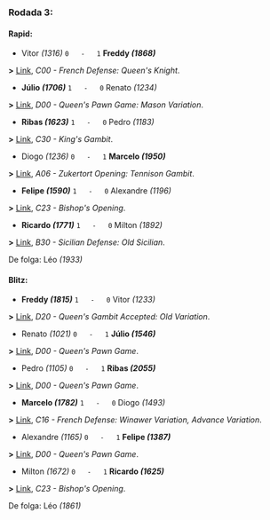 ### Rodada 3:

#### Rapid:

* Vitor *(1316)* `0   -   1` **Freddy *(1868)*** 

**>** [Link](https://www.lichess.org/mPoMdB5X), *C00 - French Defense: Queen's Knight*.
* **Júlio *(1706)*** `1   -   0`  Renato *(1234)* 

**>** [Link](https://www.lichess.org/UoTKilWT), *D00 - Queen's Pawn Game: Mason Variation*.
* **Ribas *(1623)*** `1   -   0`  Pedro *(1183)* 

**>** [Link](https://www.lichess.org/rwRiLi0u), *C30 - King's Gambit*.
* Diogo *(1236)* `0   -   1` **Marcelo *(1950)*** 

**>** [Link](https://www.lichess.org/iTEYyYuH), *A06 - Zukertort Opening: Tennison Gambit*.
* **Felipe *(1590)*** `1   -   0`  Alexandre *(1196)* 

**>** [Link](https://www.lichess.org/AjfNFS7V), *C23 - Bishop's Opening*.
* **Ricardo *(1771)*** `1   -   0`  Milton *(1892)* 

**>** [Link](https://www.lichess.org/ONIds6vg), *B30 - Sicilian Defense: Old Sicilian*.

De folga: Léo *(1933)*

#### Blitz:

* **Freddy *(1815)*** `1   -   0`  Vitor *(1233)* 

**>** [Link](https://www.lichess.org/2NkAyca4), *D20 - Queen's Gambit Accepted: Old Variation*.
* Renato *(1021)* `0   -   1` **Júlio *(1546)*** 

**>** [Link](https://www.lichess.org/sGYNFcf4), *D00 - Queen's Pawn Game*.
* Pedro *(1105)* `0   -   1` **Ribas *(2055)*** 

**>** [Link](https://www.lichess.org/XPb1HyYk), *D00 - Queen's Pawn Game*.
* **Marcelo *(1782)*** `1   -   0`  Diogo *(1493)* 

**>** [Link](https://www.lichess.org/5TFXe391), *C16 - French Defense: Winawer Variation, Advance Variation*.
* Alexandre *(1165)* `0   -   1` **Felipe *(1387)*** 

**>** [Link](https://www.lichess.org/Ph54JBSv), *D00 - Queen's Pawn Game*.
* Milton *(1672)* `0   -   1` **Ricardo *(1625)*** 

**>** [Link](https://www.lichess.org/fWgQh4gz), *C23 - Bishop's Opening*.

De folga: Léo *(1861)*

